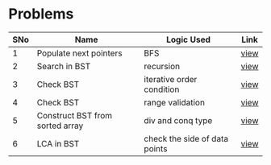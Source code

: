 # Problems

SNo | Name | Logic Used | Link |
----|------|------------|------|
1 | Populate next pointers | BFS | [view](populate_next_pointers.cpp)
2 | Search in BST | recursion | [view](search_BST.cpp)
3 | Check BST | iterative order condition | [view](check_BST_iterative.cpp)
4 | Check BST | range validation | [view](check_BST_range.cpp)
5 | Construct BST from sorted array | div and conq type | [view](bst_array.cpp)
6 | LCA in BST | check the side of data points | [view](LCA_BST.cpp) 
